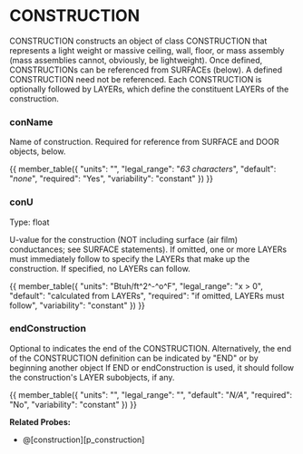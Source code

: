 # CONSTRUCTION

CONSTRUCTION constructs an object of class CONSTRUCTION that represents a light weight or massive ceiling, wall, floor, or mass assembly (mass assemblies cannot, obviously, be lightweight). Once defined, CONSTRUCTIONs can be referenced from SURFACEs (below). A defined CONSTRUCTION need not be referenced. Each CONSTRUCTION is optionally followed by LAYERs, which define the constituent LAYERs of the construction.

### conName

Name of construction. Required for reference from SURFACE and DOOR objects, below.

{{
  member_table({
    "units": "",
    "legal_range": "*63 characters*", 
    "default": "*none*",
    "required": "Yes",
    "variability": "constant" 
  })
}}

### conU

Type: float

U-value for the construction (NOT including surface (air film) conductances; see SURFACE statements). If omitted, one or more LAYERs must immediately follow to specify the LAYERs that make up the construction. If specified, no LAYERs can follow.

{{
  member_table({
    "units": "Btuh/ft^2^-^o^F",
    "legal_range": "x $>$ 0", 
    "default": "calculated from LAYERs",
    "required": "if omitted, LAYERs must follow",
    "variability": "constant" 
  })
}}

### endConstruction

Optional to indicates the end of the CONSTRUCTION. Alternatively, the end of the CONSTRUCTION definition can be indicated by "END" or by beginning another object If END or endConstruction is used, it should follow the construction's LAYER subobjects, if any.

{{
  member_table({
    "units": "",
    "legal_range": "", 
    "default": "*N/A*",
    "required": "No",
    "variability": "constant" 
  })
}}

**Related Probes:**

- @[construction][p_construction]
